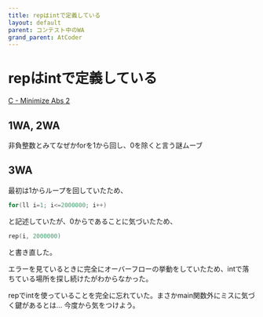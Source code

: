 ```yaml
---
title: repはintで定義している
layout: default
parent: コンテスト中のWA
grand_parent: AtCoder
---
```


# repはintで定義している
<a href="https://atcoder.jp/contests/abc330/tasks/abc330_c" target="_blank">C - Minimize Abs 2</a>

## 1WA, 2WA
非負整数とみてなぜかforを1から回し、0を除くと言う謎ムーブ

## 3WA
最初は1からループを回していたため、
```cpp
for(ll i=1; i<=2000000; i++)
```
と記述していたが、0からであることに気づいたため、
```cpp
rep(i, 2000000)
```
と書き直した。

エラーを見ているときに完全にオーバーフローの挙動をしていたため、intで落ちている場所を探し続けたがわからなかった。

repでintを使っていることを完全に忘れていた。まさかmain関数外にミスに気づく鍵があるとは... 今度から気をつけよう。
